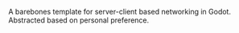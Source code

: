 A barebones template for server-client based networking in Godot. Abstracted based on personal preference. 
